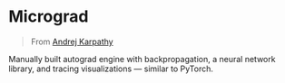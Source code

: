 # Micrograd

> From [Andrej Karpathy](https://github.com/karpathy/micrograd)

Manually built autograd engine with backpropagation, a neural network library, and tracing visualizations — similar to PyTorch.

